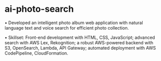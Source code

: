 # ai-photo-search
•	Developed an intelligent photo album web application with natural language text and voice search for efficient photo collection.

•	Skillset: Front-end development with HTML, CSS, JavaScript; advanced search with AWS Lex, Rekognition; a robust AWS-powered backend with S3, OpenSearch, Lambda, API Gateway; automated deployment with AWS CodePipeline, CloudFormation.
